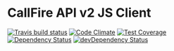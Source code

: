 # CallFire API v2 JS Client

[![Travis build status](http://img.shields.io/travis/CallFire/callfire-api-client-js.svg?style=flat)](https://travis-ci.org/CallFire/callfire-api-client-js)
[![Code Climate](https://codeclimate.com/github/CallFire/callfire-api-client-js/badges/gpa.svg)](https://codeclimate.com/github/CallFire/callfire-api-client-js)
[![Test Coverage](https://codeclimate.com/github/CallFire/callfire-api-client-js/badges/coverage.svg)](https://codeclimate.com/github/CallFire/callfire-api-client-js)
[![Dependency Status](https://david-dm.org/CallFire/callfire-api-client-js.svg)](https://david-dm.org/CallFire/callfire-api-client-js)
[![devDependency Status](https://david-dm.org/CallFire/callfire-api-client-js/dev-status.svg)](https://david-dm.org/CallFire/callfire-api-client-js#info=devDependencies)
